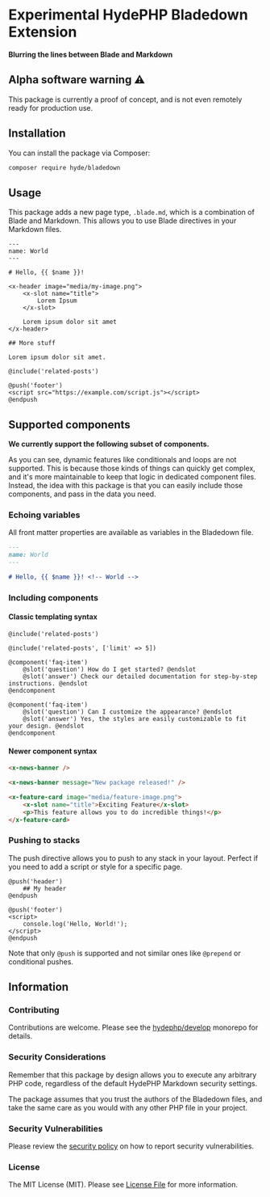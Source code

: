 # Experimental HydePHP Bladedown Extension

**Blurring the lines between Blade and Markdown**

## Alpha software warning ⚠️

This package is currently a proof of concept, and is not even remotely ready for production use.

## Installation

You can install the package via Composer:

```bash
composer require hyde/bladedown
```

## Usage

This package adds a new page type, `.blade.md`, which is a combination of Blade and Markdown. This allows you to use Blade directives in your Markdown files.

```blade
---
name: World
---

# Hello, {{ $name }}!

<x-header image="media/my-image.png">
    <x-slot name="title">
        Lorem Ipsum
    </x-slot>

    Lorem ipsum dolor sit amet
</x-header>

## More stuff

Lorem ipsum dolor sit amet.

@include('related-posts')

@push('footer')
<script src="https://example.com/script.js"></script>
@endpush
```

## Supported components

**We currently support the following subset of components.** 

As you can see, dynamic features like conditionals and loops are not supported.
This is because those kinds of things can quickly get complex, and it's more maintainable to keep that logic in dedicated component files.
Instead, the idea with this package is that you can easily include those components, and pass in the data you need.

### Echoing variables

All front matter properties are available as variables in the Bladedown file.

```markdown
---
name: World
---

# Hello, {{ $name }}! <!-- World -->
```

### Including components

#### Classic templating syntax

```blade
@include('related-posts')

@include('related-posts', ['limit' => 5])

@component('faq-item')
    @slot('question') How do I get started? @endslot
    @slot('answer') Check our detailed documentation for step-by-step instructions. @endslot
@endcomponent

@component('faq-item')
    @slot('question') Can I customize the appearance? @endslot
    @slot('answer') Yes, the styles are easily customizable to fit your design. @endslot
@endcomponent
```

#### Newer component syntax

```markdown
<x-news-banner />

<x-news-banner message="New package released!" />

<x-feature-card image="media/feature-image.png">
    <x-slot name="title">Exciting Feature</x-slot>
    <p>This feature allows you to do incredible things!</p>
</x-feature-card>
```

### Pushing to stacks

The push directive allows you to push to any stack in your layout. Perfect if you need to add a script or style for a specific page.

```blade
@push('header')
    ## My header
@endpush

@push('footer')
<script>
    console.log('Hello, World!');
</script>
@endpush
```

Note that only `@push` is supported and not similar ones like `@prepend` or conditional pushes.

## Information

### Contributing

Contributions are welcome. Please see the [hydephp/develop](https://github.com/hydephp/develop/issues) monorepo for details.

### Security Considerations

Remember that this package by design allows you to execute any arbitrary PHP code, regardless of the default HydePHP Markdown security settings.

The package assumes that you trust the authors of the Bladedown files, and take the same care as you would with any other PHP file in your project.

### Security Vulnerabilities

Please review the [security policy](../../security/policy) on how to report security vulnerabilities.

### License

The MIT License (MIT). Please see [License File](LICENSE.md) for more information.
